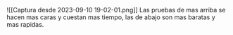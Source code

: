 ![[Captura desde 2023-09-10 19-02-01.png]]
Las pruebas de mas arriba se hacen mas caras y cuestan mas tiempo, las de abajo son mas baratas y mas rapidas.